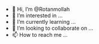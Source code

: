 - 👋 Hi, I’m @Rotanmollah
- 👀 I’m interested in ...
- 🌱 I’m currently learning ...
- 💞️ I’m looking to collaborate on ...
- 📫 How to reach me ...

<!---
Rotanmollah/Rotanmollah is a ✨ special ✨ repository because its `README.md` (this file) appears on your GitHub profile.
You can click the Preview link to take a look at your changes.
--->
